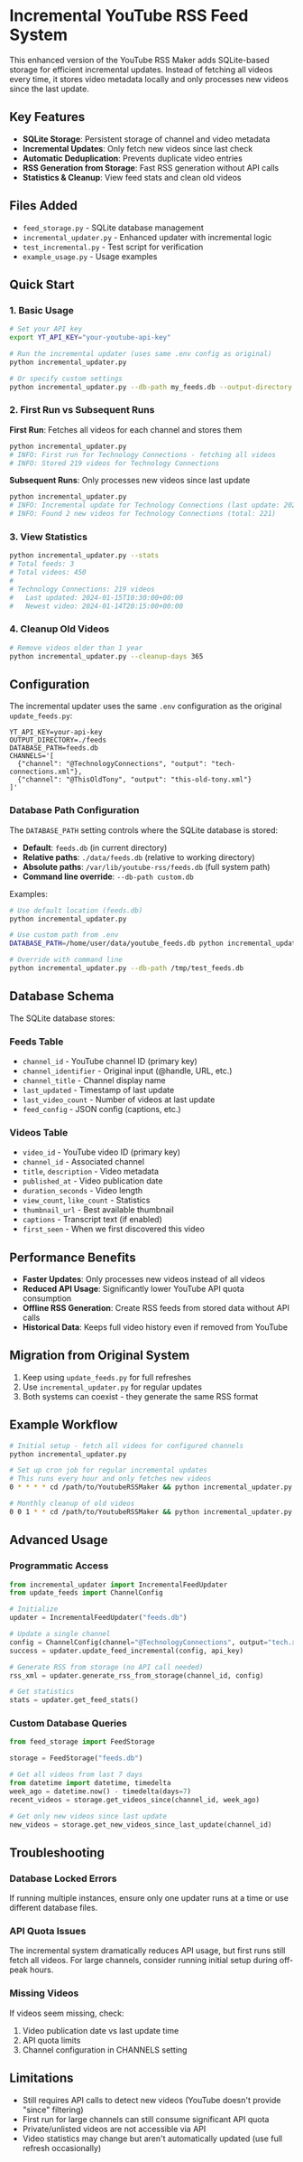 # Incremental YouTube RSS Feed System

This enhanced version of the YouTube RSS Maker adds SQLite-based storage for efficient incremental updates. Instead of fetching all videos every time, it stores video metadata locally and only processes new videos since the last update.

## Key Features

- **SQLite Storage**: Persistent storage of channel and video metadata
- **Incremental Updates**: Only fetch new videos since last check
- **Automatic Deduplication**: Prevents duplicate video entries
- **RSS Generation from Storage**: Fast RSS generation without API calls
- **Statistics & Cleanup**: View feed stats and clean old videos

## Files Added

- `feed_storage.py` - SQLite database management
- `incremental_updater.py` - Enhanced updater with incremental logic
- `test_incremental.py` - Test script for verification
- `example_usage.py` - Usage examples

## Quick Start

### 1. Basic Usage

```bash
# Set your API key
export YT_API_KEY="your-youtube-api-key"

# Run the incremental updater (uses same .env config as original)
python incremental_updater.py

# Or specify custom settings
python incremental_updater.py --db-path my_feeds.db --output-directory ./feeds
```

### 2. First Run vs Subsequent Runs

**First Run**: Fetches all videos for each channel and stores them
```bash
python incremental_updater.py
# INFO: First run for Technology Connections - fetching all videos
# INFO: Stored 219 videos for Technology Connections
```

**Subsequent Runs**: Only processes new videos since last update
```bash
python incremental_updater.py
# INFO: Incremental update for Technology Connections (last update: 2024-01-15 10:30:00)
# INFO: Found 2 new videos for Technology Connections (total: 221)
```

### 3. View Statistics

```bash
python incremental_updater.py --stats
# Total feeds: 3
# Total videos: 450
#
# Technology Connections: 219 videos
#   Last updated: 2024-01-15T10:30:00+00:00
#   Newest video: 2024-01-14T20:15:00+00:00
```

### 4. Cleanup Old Videos

```bash
# Remove videos older than 1 year
python incremental_updater.py --cleanup-days 365
```

## Configuration

The incremental updater uses the same `.env` configuration as the original `update_feeds.py`:

```env
YT_API_KEY=your-api-key
OUTPUT_DIRECTORY=./feeds
DATABASE_PATH=feeds.db
CHANNELS='[
  {"channel": "@TechnologyConnections", "output": "tech-connections.xml"},
  {"channel": "@ThisOldTony", "output": "this-old-tony.xml"}
]'
```

### Database Path Configuration

The `DATABASE_PATH` setting controls where the SQLite database is stored:

- **Default**: `feeds.db` (in current directory)
- **Relative paths**: `./data/feeds.db` (relative to working directory)
- **Absolute paths**: `/var/lib/youtube-rss/feeds.db` (full system path)
- **Command line override**: `--db-path custom.db`

Examples:
```bash
# Use default location (feeds.db)
python incremental_updater.py

# Use custom path from .env
DATABASE_PATH=/home/user/data/youtube_feeds.db python incremental_updater.py

# Override with command line
python incremental_updater.py --db-path /tmp/test_feeds.db
```

## Database Schema

The SQLite database stores:

### Feeds Table
- `channel_id` - YouTube channel ID (primary key)
- `channel_identifier` - Original input (@handle, URL, etc.)
- `channel_title` - Channel display name
- `last_updated` - Timestamp of last update
- `last_video_count` - Number of videos at last update
- `feed_config` - JSON config (captions, etc.)

### Videos Table
- `video_id` - YouTube video ID (primary key)
- `channel_id` - Associated channel
- `title`, `description` - Video metadata
- `published_at` - Video publication date
- `duration_seconds` - Video length
- `view_count`, `like_count` - Statistics
- `thumbnail_url` - Best available thumbnail
- `captions` - Transcript text (if enabled)
- `first_seen` - When we first discovered this video

## Performance Benefits

- **Faster Updates**: Only processes new videos instead of all videos
- **Reduced API Usage**: Significantly lower YouTube API quota consumption
- **Offline RSS Generation**: Create RSS feeds from stored data without API calls
- **Historical Data**: Keeps full video history even if removed from YouTube

## Migration from Original System

1. Keep using `update_feeds.py` for full refreshes
2. Use `incremental_updater.py` for regular updates
3. Both systems can coexist - they generate the same RSS format

## Example Workflow

```bash
# Initial setup - fetch all videos for configured channels
python incremental_updater.py

# Set up cron job for regular incremental updates
# This runs every hour and only fetches new videos
0 * * * * cd /path/to/YoutubeRSSMaker && python incremental_updater.py

# Monthly cleanup of old videos
0 0 1 * * cd /path/to/YoutubeRSSMaker && python incremental_updater.py --cleanup-days 365
```

## Advanced Usage

### Programmatic Access

```python
from incremental_updater import IncrementalFeedUpdater
from update_feeds import ChannelConfig

# Initialize
updater = IncrementalFeedUpdater("feeds.db")

# Update a single channel
config = ChannelConfig(channel="@TechnologyConnections", output="tech.xml")
success = updater.update_feed_incremental(config, api_key)

# Generate RSS from storage (no API call needed)
rss_xml = updater.generate_rss_from_storage(channel_id, config)

# Get statistics
stats = updater.get_feed_stats()
```

### Custom Database Queries

```python
from feed_storage import FeedStorage

storage = FeedStorage("feeds.db")

# Get all videos from last 7 days
from datetime import datetime, timedelta
week_ago = datetime.now() - timedelta(days=7)
recent_videos = storage.get_videos_since(channel_id, week_ago)

# Get only new videos since last update
new_videos = storage.get_new_videos_since_last_update(channel_id)
```

## Troubleshooting

### Database Locked Errors
If running multiple instances, ensure only one updater runs at a time or use different database files.

### API Quota Issues
The incremental system dramatically reduces API usage, but first runs still fetch all videos. For large channels, consider running initial setup during off-peak hours.

### Missing Videos
If videos seem missing, check:
1. Video publication date vs last update time
2. API quota limits
3. Channel configuration in CHANNELS setting

## Limitations

- Still requires API calls to detect new videos (YouTube doesn't provide "since" filtering)
- First run for large channels can still consume significant API quota
- Private/unlisted videos are not accessible via API
- Video statistics may change but aren't automatically updated (use full refresh occasionally)
